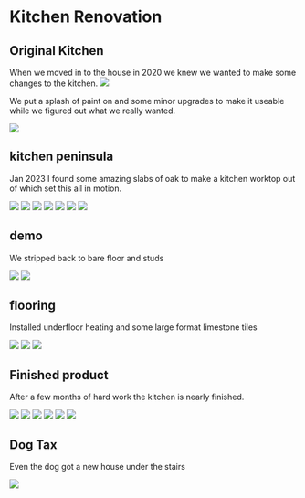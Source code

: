 # Kitchen Renovation

## Original Kitchen

When we moved in to the house in 2020 we knew we wanted to make 
some changes to the kitchen.
![](images/2020.png)

We put a splash of paint on and some minor upgrades to make it 
useable while we figured out what we really wanted. 

![](images/start.png)

## kitchen peninsula

Jan 2023 I found some amazing slabs of oak to make a kitchen 
worktop out of which set this all in motion.

![](images/slabs.png)
![](images/table-slabs.png)
![](images/table-resin.png)
![](images/table-jig.png)
![](images/table-sanding.png)
![](images/table-profile.png)
![](images/table-flat.png)

## demo 

We stripped back to bare floor and studs

![](images/stripped-1.png)
![](images/stripped-2.png)

## flooring

Installed underfloor heating and some large format limestone tiles

![](images/underfloor-heating.png)
![](images/tile-prep.png)
![](images/tile.png)

## Finished product

After a few months of hard work the kitchen is nearly finished.

![](images/finished-1.png)
![](images/finished-2.png)
![](images/finished-3.png)
![](images/finished-4.png)
![](images/finished-5.png)
![](images/finished-6.png)

## Dog Tax

Even the dog got a new house under the stairs

![](images/dog.png)
